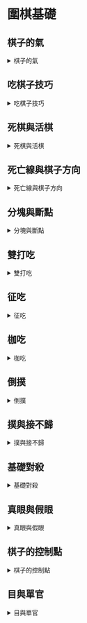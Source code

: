  # 圍棋基礎
 
 ## 棋子的氣       
 
 <details> 
 
 <summary>   棋子的氣    </summary>  
 
 -   ######  直線相鄰的交叉點就是氣 

 </details>

 ## 吃棋子技巧

 <details>
 
 <summary> 吃棋子技巧    </summary>

 >   ###### 禁着點  

 -  ######  乙方棋子放入呈無氣狀態  

 -  ######  不能吃掉周邊棋子 

 </details>

 ## 死棋與活棋

 <details>
 
 <summary>  死棋與活棋   </summary>

 -  ######  兩個禁着點活棋 

 -  ######  一個禁着點死棋
 
 </details>
 
 ## 死亡線與棋子方向
 
 <details>
 
 <summary>   死亡線與棋子方向  </summary>

 -  ######  靠近死亡線氣會減弱

 -  ######  棋子方向越多越不容易被吃掉
 
 </details>
 
 ## 分塊與斷點
 
 <details>
 
 <summary>   分塊與斷點  </summary>

 -  ###### 分塊便於看清斷點和棋子氣的多少

 -  ######  斷點即弱點
 
 </details>
 
 ## 雙打吃
 
 <details>
 
 <summary>  雙打吃   </summary>

 -  ###### 下在對方兩塊兩口氣的斷點上面 讓對方無法兼顧 只能跑掉一塊棋
 
 </details>

 ## 征吃
 
 <details>
 
 <summary>  征吃  </summary>
 
 -  ######  征吃技巧一 對方從哪邊跑 就從哪邊追
 
 -  ######  征吃技巧二 不要讓對方有三口或三口以上的氣
 
 -  ######  往棋子氣多的方向趕
 
 </details>

 ## 枷吃
 
 <details>
 
 <summary>  枷吃  </summary>
 
 -  ######  吃子不僅要看到對方的氣 還要看到對方的逃跑方向
 
 -  ######  下在兩條逃跑路的中間
 
 -  ######  在枷吃別人的時候，要看看自己的棋子（牆）是不是結實
 
 -  ######  找到對方的逃跑方向比緊氣重要
 
 </details>
 
 ## 倒撲
 
 <details>
 
 <summary>  倒撲  </summary>
 
 -  ######  倒撲時需要注意 要下在對方即是虎口又是斷點的地方
 
 </details>

 ## 撲與接不歸
 
 <details>
 
 <summary>  撲與接不歸  </summary>
 
 -  ######  故意下在對方虎口裏面叫做撲
 
 -  ######  打吃以後無法連接的棋型就叫做接不歸
 
 </details>

 ## 基礎對殺

<details>
 
 <summary>  基礎對殺  </summary>
 
 -  ######  兩塊棋互相包圍 誰也跑不掉就叫對殺
 
 -  ######  對殺一定搞清楚找對目標
 
 -  ######  對殺的時候一般線收外氣 再收公氣
 
  -  ######  對殺的時候 有時要數清楚氣做準備工作才能繼續進行對殺
 
 </details>
 
  ## 真眼與假眼

<details>
 
 <summary> 真眼與假眼  </summary>
 
 -  ######  中間的真眼要占三個眼角
 
 -  ######  邊上的真眼要占兩個眼角
 
 -  ######  角上的真眼要占一個眼角
  
 </details>
 
   ## 棋子的控制點

<details>
 
 <summary> 棋子的控制點  </summary>
 
 -  ######  用少量的棋子圍比較多的控制點
 
 </details>
 
 
   ## 目與單官

<details>
 
 <summary> 目與單官  </summary>
 
 -  ######  有目的棋>單官
 
 -  ######  吃掉的棋子+所圍的地盤+吃子的目數
 
 </details>
 
 
 
 
 
 






